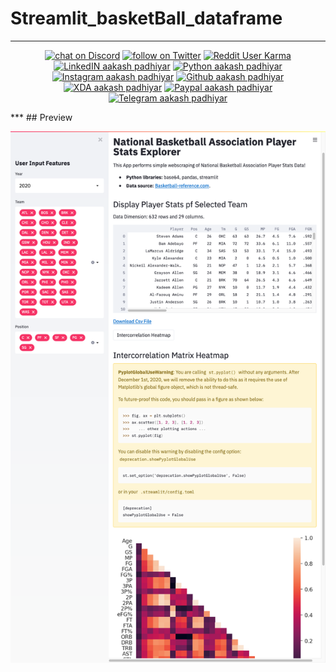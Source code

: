 # Streamlit_basketBall_dataframe
***

<p align="center">
<a href="https://discord.gg/QR7uvNaptF">
    <img src="https://img.shields.io/discord/699867525634195528?logo=discord"
        alt="chat on Discord"></a>

<a href="https://twitter.com/intent/follow?screen_name=aakashpadhiyar_">
    <img src="https://img.shields.io/twitter/follow/aakashpadhiyar_?style=social&logo=twitter"
        alt="follow on Twitter"></a>
<a href="https://www.reddit.com/user/aakashpadhiyar">
    <img alt="Reddit User Karma" src="https://img.shields.io/reddit/user-karma/link/aakashpadhiyar?style=social"></a>

<a href="https://www.linkedin.com/in/aakashpadhiyar/">
    <img alt="LinkedIN aakash padhiyar" src="https://img.shields.io/badge/LinkedIn-0077B5?style=for-the-badge&logo=linkedin&logoColor=white"></a>

<a href="https://www.python.org/">
    <img alt="Python aakash padhiyar" src="https://img.shields.io/badge/Python-14354C?style=for-the-badge&logo=python&logoColor=white"></a>


<a href="https://www.instagram.com/aakashpadhiyar_/">
    <img alt="Instagram aakash padhiyar" src="https://img.shields.io/badge/Instagram-E4405F?style=for-the-badge&logo=instagram&logoColor=white"></a>


<a href="https://github.com/aakashpadhiyar">
    <img alt="Github aakash padhiyar" src="https://img.shields.io/badge/GitHub-100000?style=for-the-badge&logo=github&logoColor=white"></a>


<a href="https://forum.xda-developers.com/m/aakashpadhiyar_.11318689/">
    <img alt="XDA aakash padhiyar" src="https://img.shields.io/badge/XDA_Developers-F59812?style=for-the-badge&logo=xda-developers&logoColor=white"></a>


<a href="https://www.paypal.com/paypalme/aakashpadhiyar">
    <img alt="Paypal aakash padhiyar" src="https://img.shields.io/badge/PayPal-00457C?style=for-the-badge&logo=paypal&logoColor=white"></a>

<a href="https://t.me/aakashpadhiyar">
    <img alt="Telegram aakash padhiyar" src="https://img.shields.io/badge/Telegram-2CA5E0?style=for-the-badge&logo=telegram&logoColor=white"></a>
</p>
***
## Preview

![BasketBall dataframe aakash app](./preview.png)
